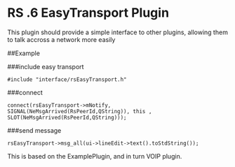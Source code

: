 RS .6 EasyTransport Plugin
==================

This plugin should provide a simple interface to other plugins, allowing them to talk accross a network more easily

##Example

###include easy transport

    #include "interface/rsEasyTransport.h"


###connect

    connect(rsEasyTransport->mNotify, SIGNAL(NeMsgArrived(RsPeerId,QString)), this , SLOT(NeMsgArrived(RsPeerId,QString)));

###send message

    rsEasyTransport->msg_all(ui->lineEdit->text().toStdString());



This is based on the ExamplePlugin, and in turn VOIP plugin.

